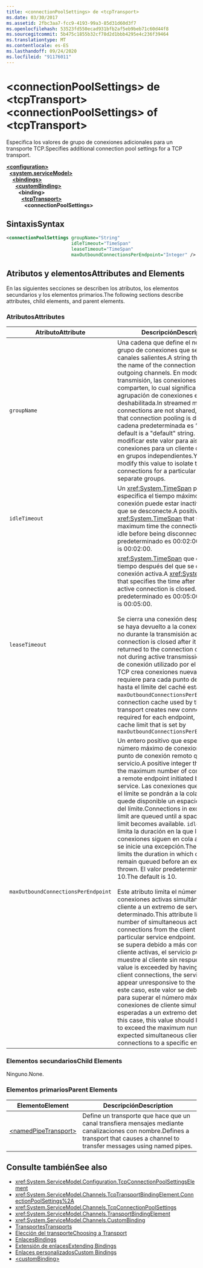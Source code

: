 ```yaml
---
title: <connectionPoolSettings> de <tcpTransport>
ms.date: 03/30/2017
ms.assetid: 2fbc3aa7-fcc9-4193-99a3-85d31d60d3f7
ms.openlocfilehash: 53523fd550ecad931bfb2af5eb9beb71c60d44f8
ms.sourcegitcommit: 5b475c1855b32cf78d2d1bbb4295e4c236f39464
ms.translationtype: MT
ms.contentlocale: es-ES
ms.lasthandoff: 09/24/2020
ms.locfileid: "91176011"
---
```

# <a name="connectionpoolsettings-of-tcptransport"></a><span data-ttu-id="6a0e7-102">\<connectionPoolSettings> de \<tcpTransport></span><span class="sxs-lookup"><span data-stu-id="6a0e7-102">\<connectionPoolSettings> of \<tcpTransport></span></span>

<span data-ttu-id="6a0e7-103">Especifica los valores de grupo de conexiones adicionales para un transporte TCP.</span><span class="sxs-lookup"><span data-stu-id="6a0e7-103">Specifies additional connection pool settings for a TCP transport.</span></span>  
  
[**\<configuration>**](../configuration-element.md)\
&nbsp;&nbsp;[**\<system.serviceModel>**](system-servicemodel.md)\
&nbsp;&nbsp;&nbsp;&nbsp;[**\<bindings>**](bindings.md)\
&nbsp;&nbsp;&nbsp;&nbsp;&nbsp;&nbsp;[**\<customBinding>**](custombinding.md)\
&nbsp;&nbsp;&nbsp;&nbsp;&nbsp;&nbsp;&nbsp;&nbsp;**\<binding>**\
&nbsp;&nbsp;&nbsp;&nbsp;&nbsp;&nbsp;&nbsp;&nbsp;&nbsp;&nbsp;[**\<tcpTransport>**](tcptransport.md)\
&nbsp;&nbsp;&nbsp;&nbsp;&nbsp;&nbsp;&nbsp;&nbsp;&nbsp;&nbsp;&nbsp;&nbsp;**\<connectionPoolSettings>**  
  
## <a name="syntax"></a><span data-ttu-id="6a0e7-104">Sintaxis</span><span class="sxs-lookup"><span data-stu-id="6a0e7-104">Syntax</span></span>  
  
```xml  
<connectionPoolSettings groupName="String"
                        idleTimeout="TimeSpan"
                        leaseTimeout="TimeSpan"
                        maxOutboundConnectionsPerEndpoint="Integer" />
```  
  
## <a name="attributes-and-elements"></a><span data-ttu-id="6a0e7-105">Atributos y elementos</span><span class="sxs-lookup"><span data-stu-id="6a0e7-105">Attributes and Elements</span></span>  

 <span data-ttu-id="6a0e7-106">En las siguientes secciones se describen los atributos, los elementos secundarios y los elementos primarios.</span><span class="sxs-lookup"><span data-stu-id="6a0e7-106">The following sections describe attributes, child elements, and parent elements.</span></span>  
  
### <a name="attributes"></a><span data-ttu-id="6a0e7-107">Atributos</span><span class="sxs-lookup"><span data-stu-id="6a0e7-107">Attributes</span></span>  
  
|<span data-ttu-id="6a0e7-108">Atributo</span><span class="sxs-lookup"><span data-stu-id="6a0e7-108">Attribute</span></span>|<span data-ttu-id="6a0e7-109">Descripción</span><span class="sxs-lookup"><span data-stu-id="6a0e7-109">Description</span></span>|  
|---------------|-----------------|  
|`groupName`|<span data-ttu-id="6a0e7-110">Una cadena que define el nombre del grupo de conexiones que se usa para canales salientes.</span><span class="sxs-lookup"><span data-stu-id="6a0e7-110">A string that defines the name of the connection pool used for outgoing channels.</span></span> <span data-ttu-id="6a0e7-111">En modo de transmisión, las conexiones no se comparten, lo cual significa que la agrupación de conexiones está deshabilitada.</span><span class="sxs-lookup"><span data-stu-id="6a0e7-111">In streamed mode, connections are not shared, meaning that connection pooling is disabled.</span></span> <span data-ttu-id="6a0e7-112">La cadena predeterminada es “default”.</span><span class="sxs-lookup"><span data-stu-id="6a0e7-112">The default is a "default" string.</span></span> <span data-ttu-id="6a0e7-113">Puede modificar este valor para aislar las conexiones para un cliente determinado en grupos independientes.</span><span class="sxs-lookup"><span data-stu-id="6a0e7-113">You can modify this value to isolate the connections for a particular client into separate groups.</span></span>|  
|`idleTimeout`|<span data-ttu-id="6a0e7-114">Un <xref:System.TimeSpan> positivo que especifica el tiempo máximo que la conexión puede estar inactiva antes de que se desconecte.</span><span class="sxs-lookup"><span data-stu-id="6a0e7-114">A positive <xref:System.TimeSpan> that specifies the maximum time the connection can be idle before being disconnected.</span></span> <span data-ttu-id="6a0e7-115">El valor predeterminado es 00:02:00.</span><span class="sxs-lookup"><span data-stu-id="6a0e7-115">The default is 00:02:00.</span></span>|  
|`leaseTimeout`|<span data-ttu-id="6a0e7-116"><xref:System.TimeSpan> que especifica el tiempo después del que se cierra una conexión activa.</span><span class="sxs-lookup"><span data-stu-id="6a0e7-116">A <xref:System.TimeSpan> that specifies the time after which an active connection is closed.</span></span> <span data-ttu-id="6a0e7-117">El valor predeterminado es 00:05:00.</span><span class="sxs-lookup"><span data-stu-id="6a0e7-117">The default is 00:05:00.</span></span><br /><br /> <span data-ttu-id="6a0e7-118">Se cierra una conexión después de que se haya devuelto a la conexión caché y no durante la transmisión activa.</span><span class="sxs-lookup"><span data-stu-id="6a0e7-118">A connection is closed after it has been returned to the connection cache and not during active transmission.</span></span> <span data-ttu-id="6a0e7-119">El caché de conexión utilizado por el transporte TCP crea conexiones nuevas, como se requiere para cada punto de conexión, hasta el límite del caché establecido por `maxOutboundConnectionsPerEndpoint.`.</span><span class="sxs-lookup"><span data-stu-id="6a0e7-119">The connection cache used by the TCP transport creates new connections as required for each endpoint, up to the cache limit that is set by `maxOutboundConnectionsPerEndpoint.`</span></span>|  
|`maxOutboundConnectionsPerEndpoint`|<span data-ttu-id="6a0e7-120">Un entero positivo que especifica el número máximo de conexiones a un punto de conexión remoto que inicia el servicio.</span><span class="sxs-lookup"><span data-stu-id="6a0e7-120">A positive integer that specifies the maximum number of connections to a remote endpoint initiated by the service.</span></span> <span data-ttu-id="6a0e7-121">Las conexiones que sobrepasen el límite se pondrán a la cola hasta que quede disponible un espacio por debajo del límite.</span><span class="sxs-lookup"><span data-stu-id="6a0e7-121">Connections in excess of the limit are queued until a space below the limit becomes available.</span></span> <span data-ttu-id="6a0e7-122">`idleTimeout` limita la duración en la que las conexiones siguen en cola antes de que se inicie una excepción.</span><span class="sxs-lookup"><span data-stu-id="6a0e7-122">The `idleTimeout` limits the duration in which connections remain queued before an exception is thrown.</span></span> <span data-ttu-id="6a0e7-123">El valor predeterminado es 10.</span><span class="sxs-lookup"><span data-stu-id="6a0e7-123">The default is 10.</span></span><br /><br /> <span data-ttu-id="6a0e7-124">Este atributo limita el número de conexiones activas simultáneas del cliente a un extremo de servicio determinado.</span><span class="sxs-lookup"><span data-stu-id="6a0e7-124">This attribute limits the number of simultaneous active connections from the client to a particular service endpoint.</span></span> <span data-ttu-id="6a0e7-125">Si este valor se supera debido a más conexiones de cliente activas, el servicio puede se le muestre al cliente sin respuesta.</span><span class="sxs-lookup"><span data-stu-id="6a0e7-125">If this value is exceeded by having more active client connections, the service may appear unresponsive to the client.</span></span> <span data-ttu-id="6a0e7-126">En este caso, este valor se debería ajustar para superar el número máximo de conexiones de cliente simultáneas esperadas a un extremo determinado.</span><span class="sxs-lookup"><span data-stu-id="6a0e7-126">In this case, this value should be adjusted to exceed the maximum number of expected simultaneous client connections to a specific endpoint.</span></span>|  
  
### <a name="child-elements"></a><span data-ttu-id="6a0e7-127">Elementos secundarios</span><span class="sxs-lookup"><span data-stu-id="6a0e7-127">Child Elements</span></span>  

 <span data-ttu-id="6a0e7-128">Ninguno.</span><span class="sxs-lookup"><span data-stu-id="6a0e7-128">None.</span></span>  
  
### <a name="parent-elements"></a><span data-ttu-id="6a0e7-129">Elementos primarios</span><span class="sxs-lookup"><span data-stu-id="6a0e7-129">Parent Elements</span></span>  
  
|<span data-ttu-id="6a0e7-130">Elemento</span><span class="sxs-lookup"><span data-stu-id="6a0e7-130">Element</span></span>|<span data-ttu-id="6a0e7-131">Descripción</span><span class="sxs-lookup"><span data-stu-id="6a0e7-131">Description</span></span>|  
|-------------|-----------------|  
|[\<namedPipeTransport>](namedpipetransport.md)|<span data-ttu-id="6a0e7-132">Define un transporte que hace que un canal transfiera mensajes mediante canalizaciones con nombre.</span><span class="sxs-lookup"><span data-stu-id="6a0e7-132">Defines a transport that causes a channel to transfer messages using named pipes.</span></span>|  
  
## <a name="see-also"></a><span data-ttu-id="6a0e7-133">Consulte también</span><span class="sxs-lookup"><span data-stu-id="6a0e7-133">See also</span></span>

- <xref:System.ServiceModel.Configuration.TcpConnectionPoolSettingsElement>
- <xref:System.ServiceModel.Channels.TcpTransportBindingElement.ConnectionPoolSettings%2A>
- <xref:System.ServiceModel.Channels.TcpConnectionPoolSettings>
- <xref:System.ServiceModel.Channels.TransportBindingElement>
- <xref:System.ServiceModel.Channels.CustomBinding>
- [<span data-ttu-id="6a0e7-134">Transportes</span><span class="sxs-lookup"><span data-stu-id="6a0e7-134">Transports</span></span>](../../../wcf/feature-details/transports.md)
- [<span data-ttu-id="6a0e7-135">Elección del transporte</span><span class="sxs-lookup"><span data-stu-id="6a0e7-135">Choosing a Transport</span></span>](../../../wcf/feature-details/choosing-a-transport.md)
- [<span data-ttu-id="6a0e7-136">Enlaces</span><span class="sxs-lookup"><span data-stu-id="6a0e7-136">Bindings</span></span>](../../../wcf/bindings.md)
- [<span data-ttu-id="6a0e7-137">Extensión de enlaces</span><span class="sxs-lookup"><span data-stu-id="6a0e7-137">Extending Bindings</span></span>](../../../wcf/extending/extending-bindings.md)
- [<span data-ttu-id="6a0e7-138">Enlaces personalizados</span><span class="sxs-lookup"><span data-stu-id="6a0e7-138">Custom Bindings</span></span>](../../../wcf/extending/custom-bindings.md)
- [\<customBinding>](custombinding.md)
